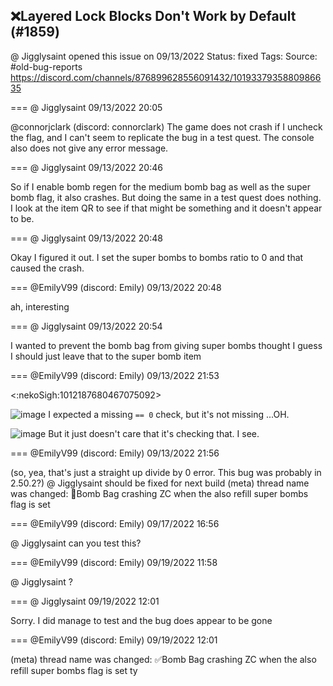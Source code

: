 ## ❌Layered Lock Blocks Don't Work by Default (#1859)
@ Jigglysaint opened this issue on 09/13/2022
Status: fixed
Tags: 
Source: #old-bug-reports https://discord.com/channels/876899628556091432/1019337935880986635


=== @ Jigglysaint 09/13/2022 20:05

@connorjclark (discord: connorclark) The game does not crash if I uncheck the flag, and I can't seem to replicate the bug in a test quest.  The console also does not give any error message.

=== @ Jigglysaint 09/13/2022 20:46

So if I enable bomb regen for the medium bomb bag as well as the super bomb flag, it also crashes.  But doing the same in a test quest does nothing.  I look at the item QR to see if that might be something and it doesn't appear to be.

=== @ Jigglysaint 09/13/2022 20:48

Okay I figured it out.  I set the super bombs to bombs ratio to 0 and that caused the crash.

=== @EmilyV99 (discord: Emily) 09/13/2022 20:48

ah, interesting

=== @ Jigglysaint 09/13/2022 20:54

I wanted to prevent the bomb bag from giving super bombs
thought I guess I should just leave that to the super bomb item

=== @EmilyV99 (discord: Emily) 09/13/2022 21:53

<:nekoSigh:1012187680467075092>

![image](https://cdn.discordapp.com/attachments/1019337935880986635/1019365258558722119/unknown.png?ex=65e79460&is=65d51f60&hm=c5128646cbd676ca0959189edb296e118efafa0bf4e3653dc4c156bb7e9a49ed&)
I expected a missing `== 0` check, but it's not missing
...OH.

![image](https://cdn.discordapp.com/attachments/1019337935880986635/1019365493007724564/unknown.png?ex=65e79498&is=65d51f98&hm=2b05a8e6a6821a1d789b3bf86392d3419c457f9116192c9f18fada0ae092fde9&)
But it just doesn't care that it's checking that.
I see.

=== @EmilyV99 (discord: Emily) 09/13/2022 21:56

(so, yea, that's just a straight up divide by 0 error. This bug was probably in 2.50.2?)
@ Jigglysaint
should be fixed for next build
(meta) thread name was changed: 💊Bomb Bag crashing ZC when the also refill super bombs flag is set

=== @EmilyV99 (discord: Emily) 09/17/2022 16:56

@ Jigglysaint can you test this?

=== @EmilyV99 (discord: Emily) 09/19/2022 11:58

@ Jigglysaint ?

=== @ Jigglysaint 09/19/2022 12:01

Sorry.  I did manage to test and the bug does appear to be gone

=== @EmilyV99 (discord: Emily) 09/19/2022 12:01

(meta) thread name was changed: ✅Bomb Bag crashing ZC when the also refill super bombs flag is set
ty
